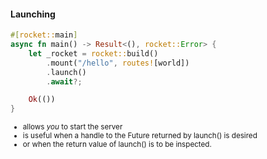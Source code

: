 #### Launching

```rust
#[rocket::main]
async fn main() -> Result<(), rocket::Error> {
    let _rocket = rocket::build()
        .mount("/hello", routes![world])
        .launch()
        .await?;

    Ok(())
}
```

<small>

- allows _you_ to start the server
- is useful when a handle to the Future returned by launch() is desired
- or when the return value of launch() is to be inspected.

</small>


<aside class="notes">
</aside>
